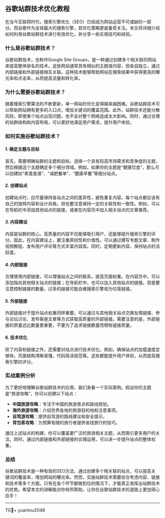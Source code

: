 ## 谷歌站群技术优化教程

在当今互联网时代，搜索引擎优化（SEO）已经成为网站运营不可或缺的一部分。而谷歌作为全球最大的搜索引擎，其优化策略更是备受关注。本文将详细介绍如何利用谷歌站群技术进行有效优化，并分享一些实用技巧和经验。

### 什么是谷歌站群技术？

谷歌站群技术，也称作Google Site Groups，是一种通过创建多个相关联的网站来提高整体排名的技术。这些网站通常具有相似的主题或内容，但各自独立，通过内部链接和外部链接相互关联。这种技术能够帮助网站在搜索结果中获得更高的曝光率和点击率，从而提高流量和转化率。

### 为什么需要谷歌站群技术？

随着搜索引擎算法的不断更新，单一网站的优化变得越来越困难。谷歌站群技术可以帮助网站拥有更多的入口点，增加关键词的覆盖范围。此外，站群技术还能分散风险，即使某个站点出现问题，也不会对整个网络造成太大影响。同时，通过合理的站群结构和内容布局，可以更好地满足用户需求，提升用户体验。

### 如何实施谷歌站群技术？

#### 1. 确定主题与目标

首先，需要明确站群的主题和目标。选择一个具有较高市场需求和竞争度的主题，然后根据这个主题确定多个细分领域。例如，如果你的主题是“健康饮食”，那么可以创建如“素食食谱”、“减肥餐单”、“健康早餐”等细分站点。

#### 2. 创建站点

创建站点时，应尽量保持各站点之间的差异性，避免重复内容。每个站点都应该有自己的独特内容和设计风格，但也要注意保持一定的关联性和一致性。例如，可以在导航栏中添加其他站点的链接，或者在内容页中加入相关站点的文章推荐。

#### 3. 内容建设

内容是站群的核心。高质量的内容不仅能够吸引用户，还能够提升搜索引擎的评分。因此，在内容建设上，要注重原创性和价值性。可以通过撰写专题文章、制作视频教程、发布用户评论等方式丰富内容库。同时，定期更新内容，保持站点的活跃度。

#### 4. 内部链接

合理使用内部链接，可以增强站点之间的联系，提高页面权重。在内容页中，可以添加指向其他相关站点的链接；在导航栏中，也可以加入其他站点的链接。但是要注意控制链接的数量，过多的链接可能会被搜索引擎视为垃圾链接。

#### 5. 外部链接

外部链接对于提升站点权重同样重要。可以通过与其他相关站点交换友情链接、参与论坛讨论、发布客座文章等方式获取高质量的外部链接。需要注意的是，外部链接的质量远比数量更重要，不要为了追求链接数量而牺牲链接质量。

#### 6. 技术优化

除了内容和链接之外，还需要对站点进行技术优化。例如，确保站点的加载速度足够快，页面结构清晰易懂，代码简洁规范等。这些都能提升用户体验，从而提高搜索引擎的评分。

### 实战案例分析

为了更好地理解谷歌站群技术的应用，我们来看一个实际案例。假设你的主题是“旅游攻略”，你可以创建以下站点：

- **中国旅游攻略**：专注于中国的旅游景点和路线规划。
- **海外旅游攻略**：介绍世界各地的旅游目的地和注意事项。
- **自驾游攻略**：提供自驾游的路线建议和安全提示。
- **背包客攻略**：为预算有限的旅行者提供省钱旅行的技巧。

通过上述站点的构建，你可以覆盖更广泛的旅游相关主题，从而吸引更多用户的关注。同时，通过内部链接和外部链接的合理运用，可以进一步提升站点的整体权重。

### 总结

谷歌站群技术是一种有效的SEO方法，通过创建多个相关联的站点，可以提高关键词的覆盖率，增加网站的曝光率。然而，实施站群技术需要综合考虑内容、链接和技术等多个方面。只有在各个环节都做到位的情况下，才能真正发挥出站群技术的优势。希望本文的讲解能对你有所帮助，让你在谷歌站群技术的道路上更加得心应手！

---

TG💪+ yuantou2048